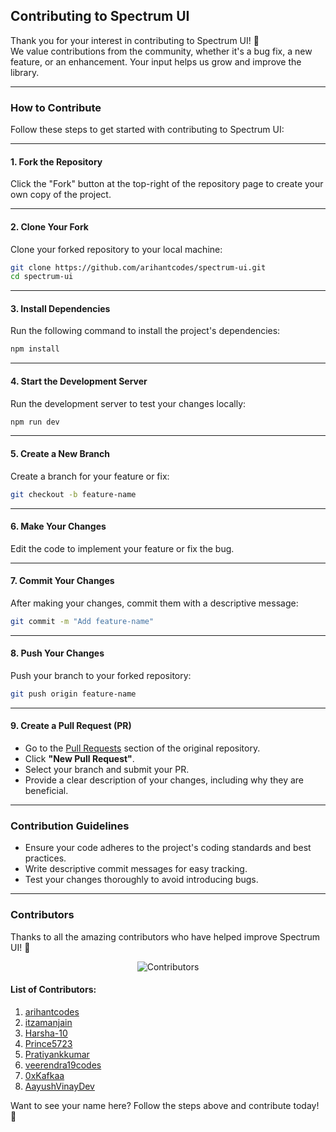## Contributing to Spectrum UI

Thank you for your interest in contributing to Spectrum UI! 🎉  
We value contributions from the community, whether it's a bug fix, a new feature, or an enhancement. Your input helps us grow and improve the library.

---

### How to Contribute

Follow these steps to get started with contributing to Spectrum UI:

---

#### 1. **Fork the Repository**

Click the "Fork" button at the top-right of the repository page to create your own copy of the project.

---

#### 2. **Clone Your Fork**

Clone your forked repository to your local machine:

```bash
git clone https://github.com/arihantcodes/spectrum-ui.git
cd spectrum-ui
```

---

#### 3. **Install Dependencies**

Run the following command to install the project's dependencies:

```bash
npm install
```

---

#### 4. **Start the Development Server**

Run the development server to test your changes locally:

```bash
npm run dev
```

---

#### 5. **Create a New Branch**

Create a branch for your feature or fix:

```bash
git checkout -b feature-name
```

---

#### 6. **Make Your Changes**

Edit the code to implement your feature or fix the bug.

---

#### 7. **Commit Your Changes**

After making your changes, commit them with a descriptive message:

```bash
git commit -m "Add feature-name"
```

---

#### 8. **Push Your Changes**

Push your branch to your forked repository:

```bash
git push origin feature-name
```

---

#### 9. **Create a Pull Request (PR)**

- Go to the [Pull Requests](https://github.com/your-username/spectrum-ui/pulls) section of the original repository.
- Click **"New Pull Request"**.
- Select your branch and submit your PR.
- Provide a clear description of your changes, including why they are beneficial.

---

### Contribution Guidelines

- Ensure your code adheres to the project's coding standards and best practices.
- Write descriptive commit messages for easy tracking.
- Test your changes thoroughly to avoid introducing bugs.

---

### Contributors

Thanks to all the amazing contributors who have helped improve Spectrum UI! 💖

<div align="center">

![Contributors](https://contributors-img.web.app/image?repo=arihantcodes/spectrum-ui)

</div>

#### List of Contributors:

1. [arihantcodes](https://github.com/arihantcodes)
2. [itzamanjain](https://github.com/itzamanjain)
3. [Harsha-10](https://github.com/Harsha-10)
4. [Prince5723](https://github.com/Prince5723)
5. [Pratiyankkumar](https://github.com/Pratiyankkumar)
6. [veerendra19codes](https://github.com/veerendra19codes)
7. [0xKafkaa](https://github.com/0xKafkaa)
8. [AayushVinayDev](https://github.com/AayushVinayDev)

Want to see your name here? Follow the steps above and contribute today! 🚀
